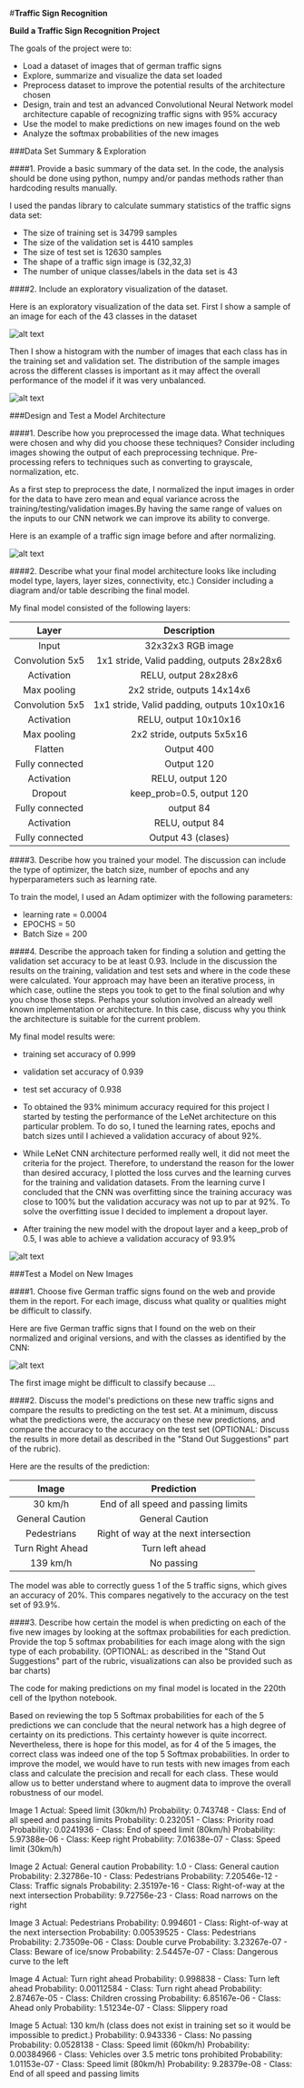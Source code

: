 #**Traffic Sign Recognition** 

**Build a Traffic Sign Recognition Project**

The goals of the project were to:
* Load a dataset of images that of german traffic signs 
* Explore, summarize and visualize the data set loaded
* Preprocess dataset to improve the potential results of the architecture chosen
* Design, train and test an advanced Convolutional Neural Network model architecture capable of recognizing traffic signs with 95% accuracy
* Use the model to make predictions on new images found on the web
* Analyze the softmax probabilities of the new images


[//]: # (Image References)

[image1]: ./write-up-images/im1.jpg "Sample Traffic Sign Classes"
[image2]: ./write-up-images/im2.jpg "Initial distribution of training/validation images per class"
[image3]: ./write-up-images/im3.jpg "Original vs Normalized images"
[image4]: ./write-up-images/im4.jpg "Training/Validation Loss & Learning curves"
[image5]: ./write-up-images/im5.jpg "Web Images downloaded from the web and predictions"


###Data Set Summary & Exploration

####1. Provide a basic summary of the data set. In the code, the analysis should be done using python, numpy and/or pandas methods rather than hardcoding results manually.

I used the pandas library to calculate summary statistics of the traffic
signs data set:

* The size of training set is 34799 samples
* The size of the validation set is 4410 samples
* The size of test set is 12630 samples
* The shape of a traffic sign image is (32,32,3)
* The number of unique classes/labels in the data set is 43

####2. Include an exploratory visualization of the dataset.

Here is an exploratory visualization of the data set. First I show a sample of an image for each of the 43 classes in the dataset

![alt text][image1]

Then I show a histogram with the number of images that each class has in the training set and validation set. The distribution of the sample images across the 
different classes is important as it may affect the overall performance of the model if it was very unbalanced.

![alt text][image2]

###Design and Test a Model Architecture

####1. Describe how you preprocessed the image data. What techniques were chosen and why did you choose these techniques? Consider including images showing the output of each preprocessing technique. Pre-processing refers to techniques such as converting to grayscale, normalization, etc. 

As a first step to preprocess the date, I normalized the input images in order for the data to have zero mean and equal variance across the training/testing/validation images.By having the same range of values on the inputs to our CNN network we can improve its ability to converge.

Here is an example of a traffic sign image before and after normalizing.

![alt text][image3]


####2. Describe what your final model architecture looks like including model type, layers, layer sizes, connectivity, etc.) Consider including a diagram and/or table describing the final model.

My final model consisted of the following layers:


| Layer         		|     Description	        					| 
|:---------------------:|:---------------------------------------------:| 
| Input         		| 32x32x3 RGB image   							| 
| Convolution 5x5     	| 1x1 stride, Valid padding, outputs 28x28x6 	|
| Activation			| RELU, output 28x28x6							|
| Max pooling	      	| 2x2 stride,  outputs 14x14x6  				|
| Convolution 5x5     	| 1x1 stride, Valid padding, outputs 10x10x16 	|
| Activation			| RELU, output 10x10x16							|
| Max pooling	      	| 2x2 stride,  outputs 5x5x16  		     		|
| Flatten               | Output 400     								|
| Fully connected		| Output 120  									|
| Activation			| RELU, output 120   							|
| Dropout   			| keep_prob=0.5, output 120     				|
| Fully connected		| output 84  									|
| Activation			| RELU, output 84   							|
| Fully connected		| Output 43 (clases)							|



####3. Describe how you trained your model. The discussion can include the type of optimizer, the batch size, number of epochs and any hyperparameters such as learning rate.

To train the model, I used an Adam optimizer with the following parameters:

* learning rate = 0.0004
* EPOCHS = 50
* Batch Size = 200

####4. Describe the approach taken for finding a solution and getting the validation set accuracy to be at least 0.93. Include in the discussion the results on the training, validation and test sets and where in the code these were calculated. Your approach may have been an iterative process, in which case, outline the steps you took to get to the final solution and why you chose those steps. Perhaps your solution involved an already well known implementation or architecture. In this case, discuss why you think the architecture is suitable for the current problem.

My final model results were:
* training set accuracy of 0.999
* validation set accuracy of 0.939
* test set accuracy of 0.938

* To obtained the 93% minimum accuracy required for this project I started by testing the performance of the LeNet architecture on this particular problem. To do so, I tuned the learning rates, epochs and batch sizes until I achieved a validation accuracy of about 92%.

* While LeNet CNN architecture performed really well, it did not meet the criteria for the project. Therefore, to understand the reason for the lower than desired accuracy, I plotted the loss curves and the learning curves for the training and validation datasets. From the learning curve I concluded that the CNN was overfitting since the training accuracy was close to 100% but the validation accuracy was not up to par at 92%. To solve the overfitting issue I decided to implement a dropout layer. 

* After training the new model with the dropout layer and a keep_prob of 0.5, I was able to achieve a validation accuracy of 93.9%


![alt text][image4]

###Test a Model on New Images

####1. Choose five German traffic signs found on the web and provide them in the report. For each image, discuss what quality or qualities might be difficult to classify.

Here are five German traffic signs that I found on the web on their normalized and original versions, and with the classes as identified by the CNN:

![alt text][image5] 

The first image might be difficult to classify because ...

####2. Discuss the model's predictions on these new traffic signs and compare the results to predicting on the test set. At a minimum, discuss what the predictions were, the accuracy on these new predictions, and compare the accuracy to the accuracy on the test set (OPTIONAL: Discuss the results in more detail as described in the "Stand Out Suggestions" part of the rubric).

Here are the results of the prediction:

| Image			        |     Prediction	        					| 
|:---------------------:|:---------------------------------------------:| 
| 30 km/h	    		| End of all speed and passing limits   								| 
| General Caution  		| General Caution 								|
| Pedestrians			| Right of way at the next intersection			|
| Turn Right Ahead  	| Turn left ahead					 				|
| 139 km/h				| No passing		      							|


The model was able to correctly guess 1 of the 5 traffic signs, which gives an accuracy of 20%. This compares negatively to the accuracy on the test set of 93.9%.

####3. Describe how certain the model is when predicting on each of the five new images by looking at the softmax probabilities for each prediction. Provide the top 5 softmax probabilities for each image along with the sign type of each probability. (OPTIONAL: as described in the "Stand Out Suggestions" part of the rubric, visualizations can also be provided such as bar charts)

The code for making predictions on my final model is located in the 220th cell of the Ipython notebook.

Based on reviewing the top 5 Softmax probabilities for each of the 5 predictions we can conclude that the neural network has a high degree of certainty on its predictions.
This certainty however is quite incorrect. Nevertheless, there is hope for this model, as for 4 of the 5 images, the correct class was indeed one of the top 5 Softmax 
probabilities. In order to improve the model, we would have to run tests with new images from each class and calculate the precision and recall for each class. These would allow us
to better understand where to augment data to improve the overall robustness of our model.

Image 1 Actual: Speed limit (30km/h)
Probability: 0.743748 - Class: End of all speed and passing limits
Probability: 0.232051 - Class: Priority road
Probability: 0.0241936 - Class: End of speed limit (80km/h)
Probability: 5.97388e-06 - Class: Keep right
Probability: 7.01638e-07 - Class: Speed limit (30km/h)

Image 2 Actual: General caution
Probability: 1.0 - Class: General caution
Probability: 2.32786e-10 - Class: Pedestrians
Probability: 7.20546e-12 - Class: Traffic signals
Probability: 2.35197e-16 - Class: Right-of-way at the next intersection
Probability: 9.72756e-23 - Class: Road narrows on the right

Image 3 Actual: Pedestrians
Probability: 0.994601 - Class: Right-of-way at the next intersection
Probability: 0.00539525 - Class: Pedestrians
Probability: 2.73509e-06 - Class: Double curve
Probability: 3.23267e-07 - Class: Beware of ice/snow
Probability: 2.54457e-07 - Class: Dangerous curve to the left

Image 4 Actual: Turn right ahead
Probability: 0.998838 - Class: Turn left ahead
Probability: 0.00112584 - Class: Turn right ahead
Probability: 2.87467e-05 - Class: Children crossing
Probability: 6.85167e-06 - Class: Ahead only
Probability: 1.51234e-07 - Class: Slippery road

Image 5 Actual: 130 km/h (class does not exist in training set so it would be impossible to predict.)
Probability: 0.943336 - Class: No passing
Probability: 0.0528138 - Class: Speed limit (60km/h)
Probability: 0.00384966 - Class: Vehicles over 3.5 metric tons prohibited
Probability: 1.01153e-07 - Class: Speed limit (80km/h)
Probability: 9.28379e-08 - Class: End of all speed and passing limits

